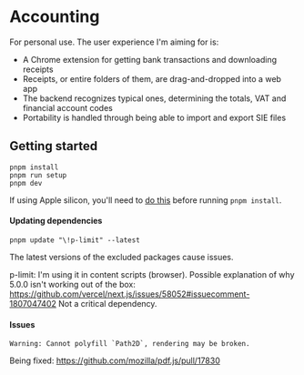 # Accounting

For personal use. The user experience I'm aiming for is:

- A Chrome extension for getting bank transactions and downloading receipts
- Receipts, or entire folders of them, are drag-and-dropped into a web app
- The backend recognizes typical ones, determining the totals, VAT and financial account codes
- Portability is handled through being able to import and export SIE files

## Getting started

```
pnpm install
pnpm run setup
pnpm dev
```

If using Apple silicon, you'll need to [do this](https://github.com/Automattic/node-canvas/issues/2036#issuecomment-1627742027)
before running `pnpm install`.

#### Updating dependencies

```
pnpm update "\!p-limit" --latest
```

The latest versions of the excluded packages cause issues.

p-limit: I'm using it in content scripts (browser). Possible explanation of
why 5.0.0 isn't working out of the box: https://github.com/vercel/next.js/issues/58052#issuecomment-1807047402
Not a critical dependency.

#### Issues

```
Warning: Cannot polyfill `Path2D`, rendering may be broken.
```

Being fixed: https://github.com/mozilla/pdf.js/pull/17830
